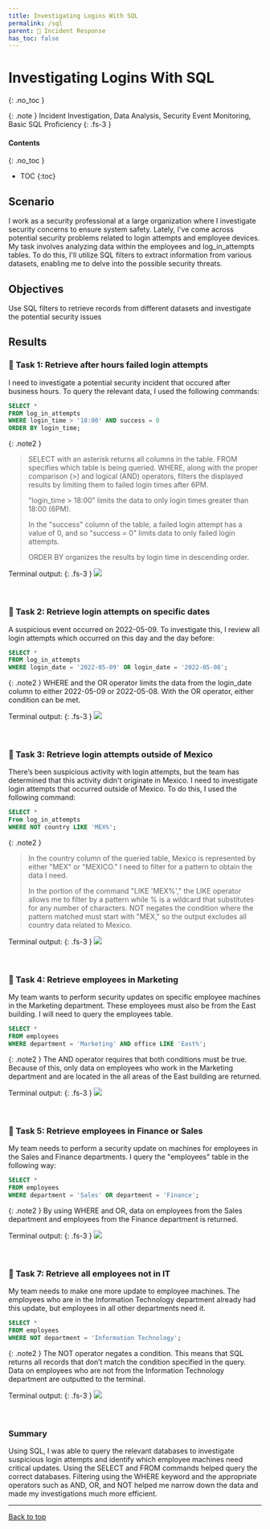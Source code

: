 ```yaml
---
title: Investigating Logins With SQL
permalink: /sql
parent: 🚨 Incident Response
has_toc: false
---
```

# Investigating Logins With SQL
{: .no_toc }

{: .note }
Incident Investigation, Data Analysis, Security Event Monitoring, Basic SQL Proficiency
{: .fs-3 }

#### Contents
{: .no_toc }
- TOC
{:toc}

## Scenario
I work as a security professional at a large organization where I investigate security concerns to ensure system safety. Lately, I've come across potential security problems related to login attempts and employee devices. My task involves analyzing data within the employees and log_in_attempts tables. To do this, I'll utilize SQL filters to extract information from various datasets, enabling me to delve into the possible security threats.

## Objectives
Use SQL filters to retrieve records from different datasets and investigate the potential security issues

## Results
### 📄 Task 1: Retrieve after hours failed login attempts

I need to investigate a potential security incident that occured after business hours. To query the relevant data, I used the following commands:
```sql
SELECT *
FROM log_in_attempts
WHERE login_time > '18:00' AND success = 0
ORDER BY login_time;
```

{: .note2 }
> SELECT with an asterisk returns all columns in the table. FROM specifies which table is being queried. WHERE, along with the proper comparison (>) and logical (AND) operators, filters the displayed results by limiting them to failed login times after 6PM. 
>
> "login_time > 18:00" limits the data to only login times greater than 18:00 (6PM).
>
> In the "success" column of the table, a failed login attempt has a value of 0, and so "success = 0" limits data to only failed login attempts.
>
> ORDER BY organizes the results by login time in descending order.


Terminal output:
{: .fs-3 }
![](/assets/images/sql/step3.png)
<br>
<br>
<br>
### 📄 Task 2: Retrieve login attempts on specific dates
A suspicious event occurred on 2022-05-09. To investigate this, I review all login attempts which occurred on this day and the day before:
```sql
SELECT *
FROM log_in_attempts
WHERE login_date = '2022-05-09' OR login_date = '2022-05-08';
```

{: .note2 }
WHERE and the OR operator limits the data from the login_date column to either 2022-05-09 or 2022-05-08. With the OR operator, either condition can be met.

Terminal output:
{: .fs-3 }
![](/assets/images/sql/step4.png)
<br>
<br>
<br>
### 📄 Task 3: Retrieve login attempts outside of Mexico
There’s been suspicious activity with login attempts, but the team has determined that this activity didn't originate in Mexico. I need to  investigate login attempts that occurred outside of Mexico. To do this, I used the following command:
```sql
SELECT *
From log_in_attempts
WHERE NOT country LIKE 'MEX%';
```

{: .note2 }
> In the country column of the queried table, Mexico is represented by either "MEX" or "MEXICO." I need to filter for a pattern to obtain the data I need. 
>
> In the portion of the command "LIKE 'MEX%'," the LIKE operator allows me to filter by a pattern while % is a wildcard that substitutes for any number of characters. NOT negates the condition where the pattern matched must start with "MEX," so the output excludes all country data related to Mexico.

Terminal output:
{: .fs-3 }
![](/assets/images/sql/step5.png)
<br>
<br>
<br>
### 📄 Task 4: Retrieve employees in Marketing
My team wants to perform security updates on specific employee machines in the Marketing department. These employees must also be from the East building. I will need to query the employees table. 
```sql
SELECT *
FROM employees
WHERE department = 'Marketing' AND office LIKE 'East%';
```

{: .note2 }
The AND operator requires that both conditions must be true. Because of this, only data on employees who work in the Marketing department and are located in the all areas of the East building are returned.

Terminal output:
{: .fs-3 }
![](/assets/images/sql/step6.png)
<br>
<br>
<br>
### 📄 Task 5: Retrieve employees in Finance or Sales
My team needs to perform a security update on machines for employees in the Sales and Finance departments. I query the "employees" table in the following way:
```sql
SELECT *
FROM employees
WHERE department = 'Sales' OR department = 'Finance';
```

{: .note2 }
By using WHERE and OR, data on employees from the Sales department and employees from the Finance department is returned.

Terminal output:
{: .fs-3 }
![](/assets/images/sql/step7.png)
<br>
<br>
<br>
### 📄 Task 7: Retrieve all employees not in IT
My team needs to make one more update to employee machines. The employees who are in the Information Technology department already had this update, but employees in all other departments need it.
```sql
SELECT *
FROM employees
WHERE NOT department = 'Information Technology';
```

{: .note2 }
The NOT operator negates a condition. This means that SQL returns all records that don’t match the condition specified in the query. Data on employees who are not from the Information Technology department are outputted to the terminal.

Terminal output:
{: .fs-3 }
![](/assets/images/sql/step8.png)
<br>
<br>
<br>
### Summary

Using SQL, I was able to query the relevant databases to investigate suspicious login attempts and identify which employee machines need critical updates. Using the SELECT and FROM commands helped query the correct databases. Filtering using the WHERE keyword and the appropriate operators such as AND, OR, and NOT helped me narrow down the data and made my investigations much more efficient.

---

<a href="#top" id="back-to-top">Back to top</a>